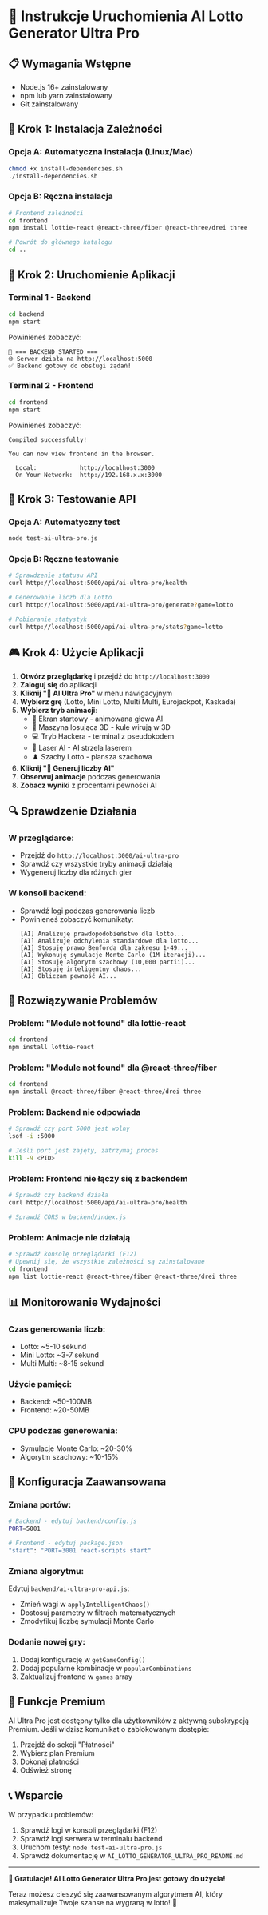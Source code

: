 # 🚀 Instrukcje Uruchomienia AI Lotto Generator Ultra Pro

## 📋 Wymagania Wstępne

- Node.js 16+ zainstalowany
- npm lub yarn zainstalowany
- Git zainstalowany

## 🔧 Krok 1: Instalacja Zależności

### Opcja A: Automatyczna instalacja (Linux/Mac)
```bash
chmod +x install-dependencies.sh
./install-dependencies.sh
```

### Opcja B: Ręczna instalacja
```bash
# Frontend zależności
cd frontend
npm install lottie-react @react-three/fiber @react-three/drei three

# Powrót do głównego katalogu
cd ..
```

## 🚀 Krok 2: Uruchomienie Aplikacji

### Terminal 1 - Backend
```bash
cd backend
npm start
```

Powinieneś zobaczyć:
```
🚀 === BACKEND STARTED ===
🌐 Serwer działa na http://localhost:5000
✅ Backend gotowy do obsługi żądań!
```

### Terminal 2 - Frontend
```bash
cd frontend
npm start
```

Powinieneś zobaczyć:
```
Compiled successfully!

You can now view frontend in the browser.

  Local:            http://localhost:3000
  On Your Network:  http://192.168.x.x:3000
```

## 🧪 Krok 3: Testowanie API

### Opcja A: Automatyczny test
```bash
node test-ai-ultra-pro.js
```

### Opcja B: Ręczne testowanie
```bash
# Sprawdzenie statusu API
curl http://localhost:5000/api/ai-ultra-pro/health

# Generowanie liczb dla Lotto
curl http://localhost:5000/api/ai-ultra-pro/generate?game=lotto

# Pobieranie statystyk
curl http://localhost:5000/api/ai-ultra-pro/stats?game=lotto
```

## 🎮 Krok 4: Użycie Aplikacji

1. **Otwórz przeglądarkę** i przejdź do `http://localhost:3000`
2. **Zaloguj się** do aplikacji
3. **Kliknij "🚀 AI Ultra Pro"** w menu nawigacyjnym
4. **Wybierz grę** (Lotto, Mini Lotto, Multi Multi, Eurojackpot, Kaskada)
5. **Wybierz tryb animacji**:
   - 🚀 Ekran startowy - animowana głowa AI
   - 🎰 Maszyna losująca 3D - kule wirują w 3D
   - 💻 Tryb Hackera - terminal z pseudokodem
   - 🔫 Laser AI - AI strzela laserem
   - ♟️ Szachy Lotto - plansza szachowa
6. **Kliknij "🚀 Generuj liczby AI"**
7. **Obserwuj animacje** podczas generowania
8. **Zobacz wyniki** z procentami pewności AI

## 🔍 Sprawdzenie Działania

### W przeglądarce:
- Przejdź do `http://localhost:3000/ai-ultra-pro`
- Sprawdź czy wszystkie tryby animacji działają
- Wygeneruj liczby dla różnych gier

### W konsoli backend:
- Sprawdź logi podczas generowania liczb
- Powinieneś zobaczyć komunikaty:
  ```
  [AI] Analizuję prawdopodobieństwo dla lotto...
  [AI] Analizuję odchylenia standardowe dla lotto...
  [AI] Stosuję prawo Benforda dla zakresu 1-49...
  [AI] Wykonuję symulacje Monte Carlo (1M iteracji)...
  [AI] Stosuję algorytm szachowy (10,000 partii)...
  [AI] Stosuję inteligentny chaos...
  [AI] Obliczam pewność AI...
  ```

## 🐛 Rozwiązywanie Problemów

### Problem: "Module not found" dla lottie-react
```bash
cd frontend
npm install lottie-react
```

### Problem: "Module not found" dla @react-three/fiber
```bash
cd frontend
npm install @react-three/fiber @react-three/drei three
```

### Problem: Backend nie odpowiada
```bash
# Sprawdź czy port 5000 jest wolny
lsof -i :5000

# Jeśli port jest zajęty, zatrzymaj proces
kill -9 <PID>
```

### Problem: Frontend nie łączy się z backendem
```bash
# Sprawdź czy backend działa
curl http://localhost:5000/api/ai-ultra-pro/health

# Sprawdź CORS w backend/index.js
```

### Problem: Animacje nie działają
```bash
# Sprawdź konsolę przeglądarki (F12)
# Upewnij się, że wszystkie zależności są zainstalowane
cd frontend
npm list lottie-react @react-three/fiber @react-three/drei three
```

## 📊 Monitorowanie Wydajności

### Czas generowania liczb:
- Lotto: ~5-10 sekund
- Mini Lotto: ~3-7 sekund
- Multi Multi: ~8-15 sekund

### Użycie pamięci:
- Backend: ~50-100MB
- Frontend: ~20-50MB

### CPU podczas generowania:
- Symulacje Monte Carlo: ~20-30%
- Algorytm szachowy: ~10-15%

## 🔧 Konfiguracja Zaawansowana

### Zmiana portów:
```bash
# Backend - edytuj backend/config.js
PORT=5001

# Frontend - edytuj package.json
"start": "PORT=3001 react-scripts start"
```

### Zmiana algorytmu:
Edytuj `backend/ai-ultra-pro-api.js`:
- Zmień wagi w `applyIntelligentChaos()`
- Dostosuj parametry w filtrach matematycznych
- Zmodyfikuj liczbę symulacji Monte Carlo

### Dodanie nowej gry:
1. Dodaj konfigurację w `getGameConfig()`
2. Dodaj popularne kombinacje w `popularCombinations`
3. Zaktualizuj frontend w `games` array

## 🎯 Funkcje Premium

AI Ultra Pro jest dostępny tylko dla użytkowników z aktywną subskrypcją Premium. Jeśli widzisz komunikat o zablokowanym dostępie:

1. Przejdź do sekcji "Płatności"
2. Wybierz plan Premium
3. Dokonaj płatności
4. Odśwież stronę

## 📞 Wsparcie

W przypadku problemów:
1. Sprawdź logi w konsoli przeglądarki (F12)
2. Sprawdź logi serwera w terminalu backend
3. Uruchom testy: `node test-ai-ultra-pro.js`
4. Sprawdź dokumentację w `AI_LOTTO_GENERATOR_ULTRA_PRO_README.md`

---

**🎉 Gratulacje! AI Lotto Generator Ultra Pro jest gotowy do użycia!**

Teraz możesz cieszyć się zaawansowanym algorytmem AI, który maksymalizuje Twoje szanse na wygraną w lotto! 🚀






























